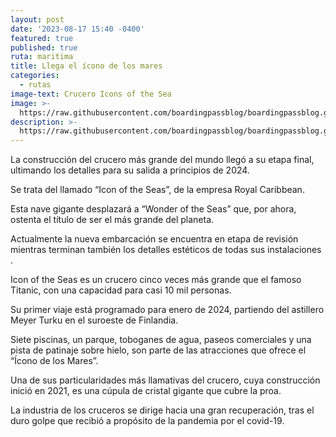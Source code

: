 ```yaml
---
layout: post
date: '2023-08-17 15:40 -0400'
featured: true
published: true
ruta: maritima
title: Llega el ícono de los mares
categories:
  - rutas
image-text: Crucero Icons of the Sea
image: >-
  https://raw.githubusercontent.com/boardingpassblog/boardingpassblog.github.io/d266b023bb3b0d9676e62ec227fb9426558ed890/assets/images/iconofthesea-bp.jpg
description: >-
  https://raw.githubusercontent.com/boardingpassblog/boardingpassblog.github.io/d266b023bb3b0d9676e62ec227fb9426558ed890/assets/images/iconofthesea-bp.jpg
---
```

La construcción del crucero más grande del mundo llegó a su etapa final, ultimando los detalles para su salida a principios de 2024.


Se trata del  llamado “Icon of the Seas”, de la empresa Royal Caribbean.


Esta nave gigante desplazará a “Wonder of the Seas” que, por ahora, ostenta el título de ser el más grande del planeta.


Actualmente la nueva embarcación se encuentra en etapa de revisión mientras terminan también los detalles estéticos de todas sus instalaciones
.

Icon of the Seas es un crucero cinco veces más grande que el famoso Titanic, con una capacidad para casi 10 mil personas.

Su primer viaje está programado para enero de 2024, partiendo del astillero Meyer Turku en el suroeste de Finlandia.


Siete piscinas, un parque, toboganes de agua, paseos comerciales y una pista de patinaje sobre hielo, son parte de las atracciones que ofrece el “Ícono de los Mares”.


Una de sus particularidades más llamativas del crucero, cuya construcción inició en 2021, es una cúpula de cristal gigante que cubre la proa.


La industria de los cruceros se dirige hacia una gran recuperación, tras el duro golpe que recibió a propósito de la pandemia por el covid-19.
